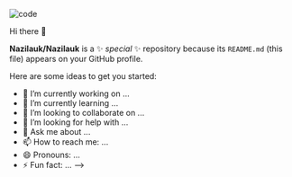 
![code](https://github.com/Nazilauk/Nazilauk/assets/127387087/596cb756-07f7-40da-a851-a8795cf0a75c)


Hi there 👋

**Nazilauk/Nazilauk** is a ✨ _special_ ✨ repository because its `README.md` (this file) appears on your GitHub profile.

Here are some ideas to get you started:

- 🔭 I’m currently working on ...
- 🌱 I’m currently learning ...
- 👯 I’m looking to collaborate on ...
- 🤔 I’m looking for help with ...
- 💬 Ask me about ...
- 📫 How to reach me: ...
- 😄 Pronouns: ...
- ⚡ Fun fact: ...
-->
